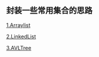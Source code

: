 ## 封装一些常用集合的思路

[1.Arraylist](https://github.com/wulimax/blogs/blob/master/docs/java/arraylist.md)

[2.LinkedList](https://github.com/wulimax/blogs/blob/master/docs/java/Linkedlist.md)

[3.AVLTree](https://github.com/wulimax/blogs/blob/master/docs/java/AVLTree.md)

